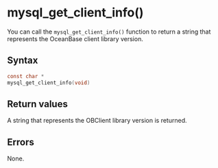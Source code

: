 mysql_get_client_info() 
============================================

You can call the `mysql_get_client_info()` function to return a string that represents the OceanBase client library version. 

Syntax 
---------------------------

```c
const char *
mysql_get_client_info(void)
```



Return values 
----------------------------------

A string that represents the OBClient library version is returned.

Errors 
---------------------------

None.
